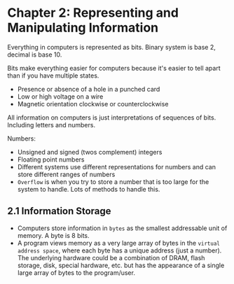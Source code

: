 # Chapter 2: Representing and Manipulating Information

Everything in computers is represented as bits. Binary system is base 2, decimal is base 10.

Bits make everything easier for computers because it's easier to tell apart than if you have multiple states.

- Presence or absence of a hole in a punched card
- Low or high voltage on a wire
- Magnetic orientation clockwise or counterclockwise

All information on computers is just interpretations of sequences of bits. Including letters and numbers.

Numbers:

- Unsigned and signed (twos complement) integers
- Floating point numbers
- Different systems use different representations for numbers and can store different ranges of numbers
- `Overflow` is when you try to store a number that is too large for the system to handle. Lots of methods to handle this.

## 2.1 Information Storage

- Computers store information in `bytes` as the smallest addressable unit of memory. A byte is 8 bits.
- A program views memory as a very large array of bytes in the `virtual address space`, where each byte has a unique address (just a number). The underlying hardware could be a combination of DRAM, flash storage, disk, special hardware, etc. but has the appearance of a single large array of bytes to the program/user.
